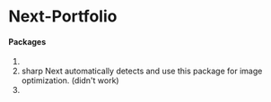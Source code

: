 # Next-Portfolio

#### Packages



1. 
2. sharp
   Next automatically detects and use this package for image optimization. (didn't work)
3.
